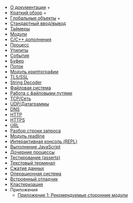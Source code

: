 * [О документации](documentation.markdown) +
* [Краткий обзор](synopsis.markdown) +
* [Глобальные объекты](globals.markdown) +
* [Стандартный ввод/вывод](stdio.markdown)
* [Таймеры](timers.markdown)
* [Модули](modules.markdown)
* [C/C++ дополнения](addons.markdown)
* [Процесс](process.markdown)
* [Утилиты](util.markdown)
* [События](events.markdown)
* [Буфер](buffer.markdown)
* [Поток](stream.markdown)
* [Модуль криптографии](crypto.markdown)
* [TLS/SSL](tls.markdown)
* [String Decoder](string_decoder.markdown)
* [Файловая система](fs.markdown)
* [Работа с файловыми путями](path.markdown)
* [TCP/Сеть](net.markdown)
* [UDP/Датаграммы](dgram.markdown)
* [DNS](dns.markdown)
* [HTTP](http.markdown)
* [HTTPS](https.markdown)
* [URL](url.markdown)
* [Разбор строки запроса](querystring.markdown)
* [Модуль readline](readline.markdown)
* [Интерактивная консоль (REPL)](repl.markdown)
* [Выполнение JavaScript](vm.markdown)
* [Дочерние процессы](child_process.markdown)
* [Тестирование (asserts)](assert.markdown)
* [Текстовый терминал](tty.markdown)
* [Сжатие данных](zlib.markdown)
* [Операционная система](os.markdown)
* [Встроенный отладчик](debugger.markdown)
* [Кластеризация](cluster.markdown)
* Приложения
  * [Приложение 1: Рекомендуемые сторонние модули](appendix_1.markdown)

